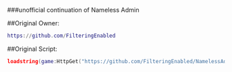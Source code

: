 ###unofficial continuation of Nameless Admin




##Original Owner: 
```lua
https://github.com/FilteringEnabled
```

##Original Script: 
```lua
loadstring(game:HttpGet("https://github.com/FilteringEnabled/NamelessAdmin/blob/main/Source?raw=true"))()
```
